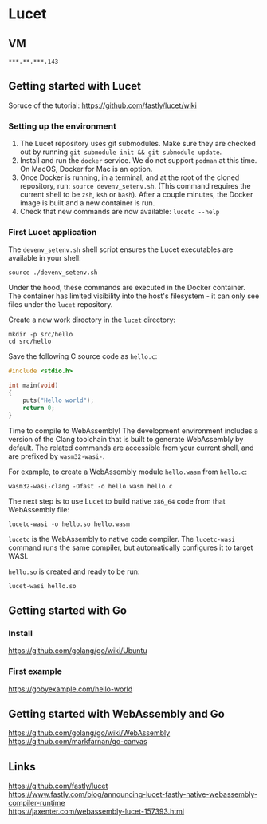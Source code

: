 # Lucet
## VM
```***.**.***.143```

## Getting started with Lucet
Soruce of the tutorial: https://github.com/fastly/lucet/wiki

### Setting up the environment
1. The Lucet repository uses git submodules. Make sure they are checked out by running ```git submodule init && git submodule update```.
2. Install and run the ```docker``` service. We do not support ```podman``` at this time. On MacOS, Docker for Mac is an option.
3. Once Docker is running, in a terminal, and at the root of the cloned repository, run: ```source devenv_setenv.sh```. (This command requires the current shell to be ```zsh```, ```ksh``` or ```bash```). After a couple minutes, the Docker image is built and a new container is run.
4. Check that new commands are now available:
```lucetc --help```

### First Lucet application
The ```devenv_setenv.sh``` shell script ensures the Lucet executables are available in your shell:

```shell
source ./devenv_setenv.sh
```
Under the hood, these commands are executed in the Docker container. The container has limited visibility into the host's filesystem - it can only see files under the ```lucet``` repository.

Create a new work directory in the ```lucet``` directory:

```shell
mkdir -p src/hello
cd src/hello
```
Save the following C source code as ```hello.c```:
```C
#include <stdio.h>

int main(void)
{
    puts("Hello world");
    return 0;
}
```

Time to compile to WebAssembly! The development environment includes a version of the Clang toolchain that is built to generate WebAssembly by default. The related commands are accessible from your current shell, and are prefixed by ```wasm32-wasi-```.

For example, to create a WebAssembly module ```hello.wasm``` from ```hello.c```:

```shell
wasm32-wasi-clang -Ofast -o hello.wasm hello.c
```
The next step is to use Lucet to build native ```x86_64``` code from that WebAssembly file:

```shell
lucetc-wasi -o hello.so hello.wasm
```

```lucetc``` is the WebAssembly to native code compiler. The ```lucetc-wasi``` command runs the same compiler, but automatically configures it to target WASI.

```hello.so``` is created and ready to be run:

```shell
lucet-wasi hello.so
```

## Getting started with Go
### Install
https://github.com/golang/go/wiki/Ubuntu
### First example
https://gobyexample.com/hello-world

## Getting started with WebAssembly and Go
https://github.com/golang/go/wiki/WebAssembly  
https://github.com/markfarnan/go-canvas

## Links
https://github.com/fastly/lucet  
https://www.fastly.com/blog/announcing-lucet-fastly-native-webassembly-compiler-runtime  
https://jaxenter.com/webassembly-lucet-157393.html
